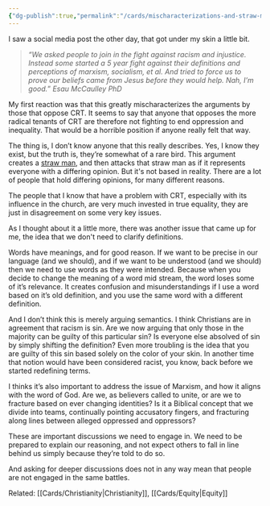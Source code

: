 ```yaml
---
{"dg-publish":true,"permalink":"/cards/mischaracterizations-and-straw-men/"}
---
```


I saw a social media post the other day, that got under my skin a little bit.

>_“We asked people to join in the fight against racism and injustice. Instead some started a 5 year fight against their definitions and perceptions of marxism, socialism, et al. And tried to force us to prove our beliefs came from Jesus before they would help. Nah, I’m good._” _Esau McCaulley PhD_

My first reaction was that this greatly mischaracterizes the arguments by those that oppose CRT. It seems to say that anyone that opposes the more radical tenants of CRT are therefore not fighting to end oppression and inequality. That would be a horrible position if anyone really felt that way.

The thing is, I don’t know anyone that this really describes. Yes, I know they exist, but the truth is, they’re somewhat of a rare bird. This argument creates a [straw man](https://owl.excelsior.edu/argument-and-critical-thinking/logical-fallacies/logical-fallacies-straw-man/), and then attacks that straw man as if it represents everyone with a differing opinion. But it's not based in reality. There are a lot of people that hold differing opinions, for many different reasons.

The people that I know that have a problem with CRT, especially with its influence in the church, are very much invested in true equality, they are just in disagreement on some very key issues.

As I thought about it a little more, there was another issue that came up for me, the idea that we don't need to clarify definitions.

Words have meanings, and for good reason. If we want to be precise in our language (and we should), and if we want to be understood (and we should) then we need to use words as they were intended. Because when you decide to change the meaning of a word mid stream, the word loses some of it’s relevance. It creates confusion and misunderstandings if I use a word based on it’s old definition, and you use the same word with a different definition.

And I don’t think this is merely arguing semantics. I think Christians are in agreement that racism is sin. Are we now arguing that only those in the majority can be guilty of this particular sin? Is everyone else absolved of sin by simply shifting the definition? Even more troubling is the idea that you are guilty of this sin based solely on the color of your skin. In another time that notion would have been considered racist, you know, back before we started redefining terms.

I thinks it’s also important to address the issue of Marxism, and how it aligns with the word of God. Are we, as believers called to unite, or are we to fracture based on ever changing identities? Is it a Biblical concept that we divide into teams, continually pointing accusatory fingers, and fracturing along lines between alleged oppressed and oppressors?

These are important discussions we need to engage in. We need to be prepared to explain our reasoning, and not expect others to fall in line behind us simply because they’re told to do so.

And asking for deeper discussions does not in any way mean that people are not engaged in the same battles.


Related: [[Cards/Christianity\|Christianity]], [[Cards/Equity\|Equity]]